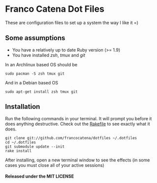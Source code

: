 # Franco Catena Dot Files

These are configuration files to set up a system the way I like it =)

## Some assumptions

- You have a relatively up to date Ruby version (>= 1.9)
- You have installed *zsh*, *tmux* and *git*

In an Archlinux based OS should be

```console
sudo pacman -S zsh tmux git
```

And in a Debian based OS

```console
sudo apt-get install zsh tmux git
```

## Installation

Run the following commands in your terminal. It will prompt you before it does
anything destructive. Check out the
[Rakefile](https://github.com/francocatena/dotfiles/blob/master/Rakefile)
to see exactly what it does.

```console
git clone git://github.com/francocatena/dotfiles ~/.dotfiles
cd ~/.dotfiles
git submodule update --init
rake install
```

After installing, open a new terminal window to see the effects (in some cases you must close all of your active sessions)

#### Released under the MIT LICENSE
